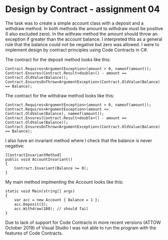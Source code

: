 # Design by Contract - assignment 04

The task was to create a simple account class with a deposit and a withdraw method. In both methods the amount to withdraw must be positive (I also excluded zero). In the withraw method the amount should throw an exception if greater than the account balance. I interpreted this as a general rule that the balance could not be negative but zero was allowed. I were to implement design by contract principles using Code Contracts in C#.

The contract for the deposit method looks like this:

	Contract.Requires<ArgumentException>(amount > 0, nameof(amount));
	Contract.Ensures(Contract.Result<double>() - amount == Contract.OldValue(Balance));
	Contract.EnsuresOnThrow<ArgumentException>(Contract.OldValue(Balance) == Balance);

The contract for the withdraw method looks like this:

	Contract.Requires<ArgumentException>(amount > 0, nameof(amount));
	Contract.Requires<ArgumentException>(amount <= Contract.OldValue(Balance), nameof(amount));
	Contract.Ensures(Contract.Result<double>() - amount == Contract.OldValue(Balance));
	Contract.EnsuresOnThrow<ArgumentException>(Contract.OldValue(Balance) == Balance);

I also have an invariant method where I check that the balance is never negative:

	[ContractInvariantMethod]
	public void AccountInvariant()
	{
		Contract.Invariant(Balance >= 0);
	}

My main method implmenting the Account looks like this:

	static void Main(string[] args)
	{
		var acc = new Account { Balance = 1 };
		acc.Deposit(3);
		acc.Withdraw(100); // should fail
	}
	
Due to lack of support for Code Contracts in more recent versions (ATTOW October 2019) of Visual Studio I was not able to run the program with the features of Code Contracts.